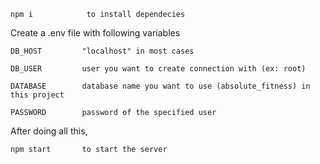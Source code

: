 ```
npm i            to install dependecies
```

Create a .env file with following variables

```
DB_HOST         "localhost" in most cases
```


```
DB_USER         user you want to create connection with (ex: root)
```


```
DATABASE        database name you want to use (absolute_fitness) in this project
```


```
PASSWORD        password of the specified user
```


After doing all this,

```
npm start       to start the server
```
